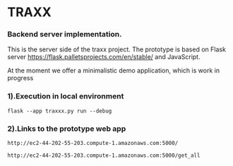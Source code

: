 # TRAXX 
### Backend server implementation.

This is the server side of the traxx project. 
The prototype is based on Flask server https://flask.palletsprojects.com/en/stable/ 
and JavaScript. 

At the moment we offer a minimalistic demo application, 
which is work in progress


### 1).Execution in local environment

```
flask --app traxxx.py run --debug
```
### 2).Links to the prototype web app

```
http://ec2-44-202-55-203.compute-1.amazonaws.com:5000/

http://ec2-44-202-55-203.compute-1.amazonaws.com:5000/get_all
```
